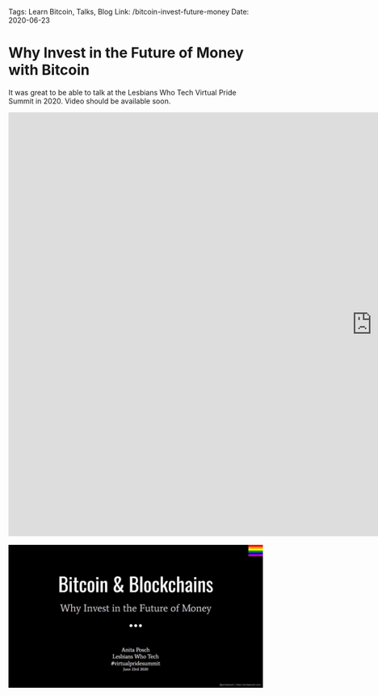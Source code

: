 Tags: Learn Bitcoin, Talks, Blog
Link: /bitcoin-invest-future-money
Date: 2020-06-23

# Why Invest in the Future of Money with Bitcoin

It was great to be able to talk at the Lesbians Who Tech Virtual Pride Summit in 2020. Video should be available soon.

<iframe src="https://docs.google.com/presentation/d/e/2PACX-1vQa2Xem34AZBoX6fFOCrElia6CJWYLC8hhoDYYQOLDseO4H7RK2CyhwDxDY4Wa1i5XJXjhXCgt_F4vD/embed?start=false&loop=false&delayms=3000" frameborder="0" width="1440" height="839" allowfullscreen="true" mozallowfullscreen="true" webkitallowfullscreen="true"></iframe>


![Why Invest in the Future of Money with Bitcoin Anita Posch](assets/_20-Bitcoin-Future.jpg)